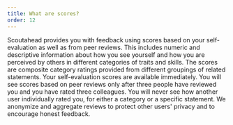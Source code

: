 ```yaml
---
title: What are scores?
order: 12
---
```


Scoutahead provides you with feedback using scores based on your self-evaluation as well as from peer reviews. This includes numeric and descriptive information about how you see yourself and how you are perceived by others in different categories of traits and skills. The scores are composite category ratings provided from different groupings of related statements. Your self-evaluation scores are available immediately. You will see scores based on peer reviews only after three people have reviewed you and you have rated three colleagues. You will never see how another user individually rated you, for either a category or a specific statement. We anonymize and aggregate reviews to protect other users' privacy and to encourage honest feedback.
